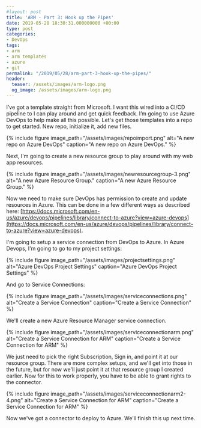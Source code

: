 ```yaml
---
#layout: post
title: 'ARM - Part 3: Hook up the Pipes'
date: 2019-05-28 18:30:31.000000000 +00:00
type: post
categories:
- DevOps
tags:
- arm
- arm templates
- azure
- git
permalink: "/2019/05/28/arm-part-3-hook-up-the-pipes/"
header:
  teaser: /assets/images/arm-logo.png
  og_image: /assets/images/arm-logo.png
---
```

I’ve got a template straight from Microsoft. I want this wired into a CI/CD pipeline to I can play around and get quick feedback. I’m going to use Azure DevOps to help make all this possible. Let's get those templates into a repo to get started. New repo, initialize it, add new files.

{% include figure image_path="/assets/images/repoimport.png" alt="A new repo on Azure DevOps" caption="A new repo on Azure DevOps." %}

Next, I'm going to create a new resource group to play around with my web app resources.

{% include figure image_path="/assets/images/newresourcegroup-3.png" alt="A new Azure Resource Group." caption="A new Azure Resource Group." %}

Now we need to make sure DevOps has permission to create and update resources in Azure. This can be done in a few different ways as described here: [https://docs.microsoft.com/en-us/azure/devops/pipelines/library/connect-to-azure?view=azure-devops](https://docs.microsoft.com/en-us/azure/devops/pipelines/library/connect-to-azure?view=azure-devops).

I'm going to setup a service connection from DevOps to Azure. In Azure Devops, I'm going to go to my project settings:

{% include figure image_path="/assets/images/projectsettings.png" alt="Azure DevOps Project Settings" caption="Azure DevOps Project Settings" %}

And go to Service Connections:

{% include figure image_path="/assets/images/serviceconnections.png" alt="Create a Service Connection" caption="Create a Service Connection" %}

We'll create a new Azure Resource Manager service connection.

{% include figure image_path="/assets/images/serviceconnectionarm.png" alt="Create a Service Connection for ARM" caption="Create a Service Connection for ARM" %}

We just need to pick the right Subscription, Sign in, and point it at our resource group. There are more complex setups, and we'll get into those in the future, but for now we'll just point it at that resource group I created earlier. Now for this to work properly, you have to be able to grant rights to the connector.

{% include figure image_path="/assets/images/serviceconnectionarm2-4.png" alt="Create a Service Connection for ARM" caption="Create a Service Connection for ARM" %}

Now we've got a connector to deploy to Azure. We'll finish this up next time.
